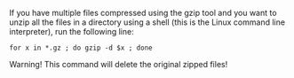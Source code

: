 If you have multiple files compressed using the gzip tool
and you want to unzip all the files in a directory using a shell
(this is the Linux command line interpreter),
run the following line:

    for x in *.gz ; do gzip -d $x ; done

Warning! This command will delete the original zipped files!
